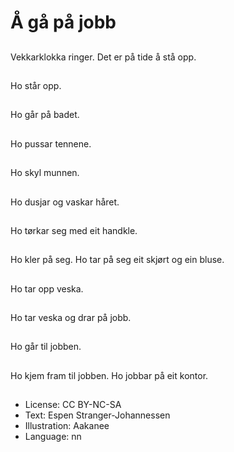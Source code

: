 # Å gå på jobb

##
Vekkarklokka ringer. Det er på tide å stå opp.

##
Ho står opp.

##
Ho går på badet.

##
Ho pussar tennene.

##
Ho skyl munnen.

##
Ho dusjar og vaskar håret.

##
Ho tørkar seg med eit handkle.

##
Ho kler på seg. Ho tar på seg eit skjørt og ein bluse.

##
Ho tar opp veska.

##
Ho tar veska og drar på jobb.

##
Ho går til jobben.

##
Ho kjem fram til jobben. Ho jobbar på eit kontor.

##
* License: CC BY-NC-SA
* Text: Espen Stranger-Johannessen
* Illustration: Aakanee
* Language: nn
